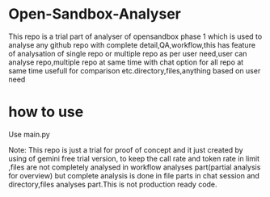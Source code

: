 # Open-Sandbox-Analyser

This repo is a trial part of analyser of opensandbox phase 1 which is used to analyse any github repo with complete detail,QA,workflow,this has feature of analysation of single repo or multiple repo as per user need,user can analyse repo,multiple repo at same time with chat option for all repo at same time usefull for comparison etc.directory,files,anything based on user need

# how to use
Use main.py

Note: This repo is just a trial for proof of concept and it just created by using of gemini free trial version, to keep the call rate and token rate in limit ,files are not  completely analysed in workflow analyses part(partial analysis for overview) but complete analysis is done in file parts in chat session and directory,files analyses part.This is not production ready code.
